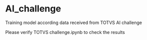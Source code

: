 # AI_challenge

Training model according data received from TOTVS AI challenge

Please verify TOTVS challenge.ipynb to check the results
